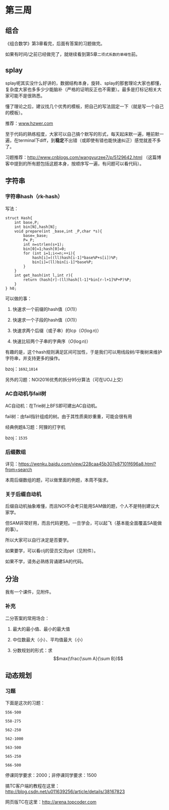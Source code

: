 <script src='//cdn.bootcss.com/mathjax/2.7.1/MathJax.js?config=TeX-AMS-MML_HTMLorMML'></script>

# 第三周

## 组合

《组合数学》第3章看完，后面有答案的习题做完。

如果有时间/之前已经做完了，就继续看到第5章`二项式系数的单峰性`前。

## splay

splay呢其实没什么好讲的，数据结构本身，旋转、splay的那套理论大家也都懂，复杂度大家也多多少少能脑补（严格的证明反正也不需要）。最多是打标记相关大家可能不是很熟悉。

懂了理论之后，建议找几个优秀的模板，把自己的写法固定一下（就是写一个自己的模板）。

推荐：www.hzwer.com

至于代码的熟练程度，大家可以自己搞个默写的形式，每天起床默一遍，睡前默一遍，在terminal下diff，到**稳定**不出错（或即使有错也能快速纠正）感觉就差不多了。

习题推荐：http://www.cnblogs.com/wangyurzee7/p/5129642.html （这篇博客中提到的所有题包括这题本身，按顺序写一遍，有问题可以看代码）。

## 字符串

### 字符串hash（rk-hash）

写法：
```
struct Hash{
	int base,P;
	int bin[N],hash[N];
	void prepare(int _base,int _P,char *s){
		base=_base;
		P=_P;
		int n=strlen(s+1);
		bin[0]=1;hash[0]=0;
		for (int i=1;i<=n;++i){
			hash[i]=((ll)hash[i-1]*base%P+s[i])%P;
			bin[i]=(ll)bin[i-1]*base%P;
		}
	}
	int get_hash(int l,int r){
		return (hash[r]-(ll)hash[l-1]*bin[r-l+1]%P+P)%P;
	}
} h0;
```

可以做的事：

1. 快速求一个前缀的hash值（$O(1)$）

2. 快速求一个子段的hash值（$O(1)$）

3. 快速求两个后缀（或子串）的lcp（$O(\log n)$）

4. 快速比较两个子串的字典序（$O(\log n)$）

有趣的是，这个hash规则满足区间可加性，于是我们可以用线段树/平衡树来维护字符串，并支持更多的操作。

bzoj：`1692`,`1014`

另外的习题：NOI2016优秀的拆分95分算法（可在UOJ上交）

### AC自动机与fail树

AC自动机：在Trie树上BFS即可建出AC自动机。

fail树：由fail指针组成的树。由于其性质奥妙重重，可能会很有用

经典例题&习题：阿狸的打字机

bzoj：`1535`

### 后缀数组

详见：https://wenku.baidu.com/view/228caa45b307e87101f696a8.html?from=search

本周后缀数组的题，可以做里面的例题，本周不强求。

### 关于后缀自动机

后缀自动机抽象难懂，而且NOI不会考只能用SAM做的题，个人不是特别建议大家学。

但SAM非常好用，而且代码更短。一旦学会，可以起飞（基本能全面覆盖SA能做的事）。

所以大家可以自行决定是否要学。

如果要学，可以看clj的营员交流ppt（见附件）。

如果不学，请务必熟练背诵建SA的代码。

## 分治

我有一个课件，见附件。

### 补充

二分答案的常用场合：

1. 最大的最小值、最小的最大值

2. 中位数最大（小）、平均值最大（小）

3. 分数规划的形式：求$$max(\frac{\sum A}{\sum B})$$

## 动态规划

### 习题

下面是这次的习题：

`556-500`

`558-275`

`562-250`

`562-1000`

`563-500`

`565-250`

`566-500`

停课同学要求：2000；非停课同学要求：1500

搞TC客户端的教程在这里：http://blog.csdn.net/u011639256/article/details/38167823

网页版TC在这里：http://arena.topcoder.com
